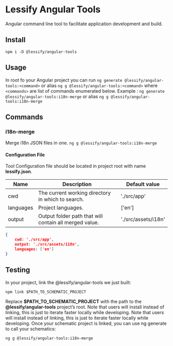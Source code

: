 # Lessify Angular Tools

Angular command line tool to facilitate application development and build.

## Install
``npm i -D @lessify/angular-tools``

## Usage
In root fo your Angular project you can run ``ng generate @lessify/angular-tools:<command>`` or alias ``ng g @lessify/angular-tools:<command>`` where `<commands>` are list of commands enumerated below.
Example : ``ng generate @lessify/angular-tools:i18n-merge`` or alias ``ng g @lessify/angular-tools:i18n-merge``

## Commands
### i18n-merge
Merge i18n JSON files in one.
`ng g @lessify/angular-tools:i18n-merge`
#### Configuration File

Tool Configuration file should be located in project root with name **lessify.json**.

| Name          	| Description                                   	| Default value |
|-----------------	|--------------------------------------------------	|--------------------------------|
| cwd           	| The current working directory in which to search. |'./src/app'|
| languages       	| Project languages.                                |['en']|
| output         	| Output folder path that will contain all merged value.|'./src/assets/i18n'|

````json
{
    cwd: './src/app',
    output: './src/assets/i18n',
    languages: ['en']
}
````

## Testing
In your project, link the @lessify/angular-tools we just built:

``npm link $PATH_TO_SCHEMATIC_PROJECT``

Replace **$PATH_TO_SCHEMATIC_PROJECT** with the path to the **@lessify/angular-tools** project’s root. Note that users will install instead of linking, this is just to iterate faster locally while developing.
Note that users will install instead of linking, this is just to iterate faster locally while developing.
Once your schematic project is linked, you can use ng generate to call your schematics:

`ng g @lessify/angular-tools:i18n-merge`
